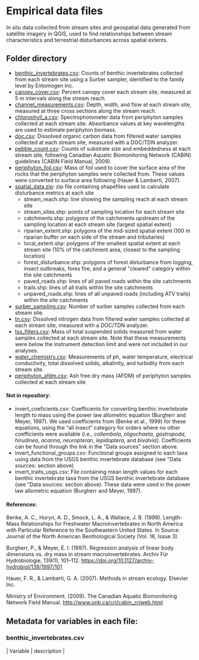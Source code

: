 # Empirical data files
*In situ* data collected from stream sites and geospatial data generated from satellite imagery in QGIS, used to find relationships between stream characteristics and terrestrial disturbances across spatial extents.  

## Folder directory  
* [benthic_invertebrates.csv](https://github.com/hfadams/meta_ecosystem_model/blob/main/data/benthic_invertebrates.csv): Counts of benthic invertebrates collected from each stream site using a Surber sampler, identified to the family level by Entomogen Inc.
* [canopy_cover.csv](https://github.com/hfadams/meta_ecosystem_model/blob/main/data/canopy_cover.csv): Percent canopy cover each stream site, measured at 5 m intervals along the stream reach.
* [channel_measurements.csv](https://github.com/hfadams/meta_ecosystem_model/blob/main/data/channel_measurements.csv): Depth, width, and flow at each stream site, measured at three cross sections along the stream reach.
* [chlorophyll_a.csv](https://github.com/hfadams/meta_ecosystem_model/blob/main/data/chlorophyll_a.csv): Spectrophotometer data from periphyton samples collected at each stream site. Absorbance values at key wavelengths are used to estimate periphyton biomass.
* [doc.csv](https://github.com/hfadams/meta_ecosystem_model/blob/main/data/doc.csv): Dissolved organic carbon data from filtered water samples collected at each stream site, measured with a DOC/TDN analyzer.
* [pebble_count.csv](https://github.com/hfadams/meta_ecosystem_model/blob/main/data/pebble_count.csv): Counts of substrate size and embeddedness at each stream site, following Canadian Aquatic Biomonitoring Network (CABIN) guidelines (CABIN Field Manual, 2009).
* [periphyton_foil.csv](https://github.com/hfadams/meta_ecosystem_model/blob/main/data/periphyton_foil.csv): Mass of foil used to cover the surface area of the rocks that the periphyton samples were collected from. These values were converted to surface area following (Hauer & Lamberti, 2007).
* [spatial_data.zip](https://github.com/hfadams/meta_ecosystem_model/blob/main/data/spatial_data.zip): zip file containing shapefiles used to calculate disturbance metrics at each site
    * stream_reach.shp: line showing the sampling reach at each stream site  
    * stream_sites.shp: points of sampling location for each stream site
    * catchments.shp: polygons of the catchments upstream of the sampling location at each stream site (largest spatial extent)
    * riparian_extent.shp: polygons of the mid-sized spatial extent (100 m riparian buffer on each side of the stream and tributaries)  
    * local_extent.shp: polygons of the smallest spatial extent at each stream site (10% of the catchment area, closest to the sampling location)  
    * forest_disturbance.shp: polygons of forest disturbance from logging, insect outbreaks, fores fire, and a general "cleared" category within the site catchments  
    * paved_roads.shp: lines of all paved roads within the site catchments
    * trails.shp: lines of all trails within the site catchments  
    * unpaved_roads.shp: lines of all unpaved roads (including ATV trails) within the site catchments  
* [surber_sampling.csv](https://github.com/hfadams/meta_ecosystem_model/blob/main/data/surber_sampling.csv): Number of surber samples collected from each stream site.
* [tn.csv](https://github.com/hfadams/meta_ecosystem_model/blob/main/data/tn.csv): Dissolved nitrogen data from filtered water samples collected at each stream site, measured with a DOC/TDN analyzer.
* [tss_filters.csv](https://github.com/hfadams/meta_ecosystem_model/blob/main/data/tss_filters.csv): Mass of total suspended solids measured from water samples collected at each stream site. Note that these measurements were below the instrument detection limit and were not included in our analyses.
* [water_chemistry.csv](https://github.com/hfadams/meta_ecosystem_model/blob/main/data/water_chemistry.csv): Measurements of ph, water temperature, electrical conductivity, total dissolved solids, alkalinity, and turbidity from each stream site.
* [periphyton_afdm.csv](https://github.com/hfadams/meta_ecosystem_model/blob/main/data/periphyton_afdm.csv): Ash free dry mass (AFDM) of periphyton samples collected at each stream site

#### Not in repository:  
* invert_coeficients.csv: Coefficients for converting benthic invertebrate length to mass using the power law allometric equation (Burgherr and Meyer, 1997). We used coefficients from (Benke et al., 1999) for these equations, using the “all insect” category for orders where no other coefficients were available (i.e., *collembola*, *oligochaeta*, *gastropoda*, *hirudinea*, *acarina*, *neuropteran*, *lepidoptera*, and *bivalvia*). Coefficients can be found through the link in the "Data sources" section above.
* invert_functional_groups.csv: Functional groups assigned to each taxa using data from the USGS benthic invertebrate database (see "Data sources: section above)
* invert_traits_usgs.csv: File containing mean length values for each benthic invertebrate taxa from the USGS benthic invertebrate database (see "Data sources: section above). These data were used in the power law allometric equation (Burgherr and Meyer, 1997).

#### References:  

Benke, A. C., Huryn, A. D., Smock, L. A., & Wallace, J. B. (1999). Length-Mass Relationships for Freshwater Macroinvertebrates in North America with Particular Reference to the Southeastern United States. In Source: Journal of the North American Benthological Society (Vol. 18, Issue 3).  

Burgherr, P., & Meyer, E. I. (1997). Regression analysis of linear body dimensions vs. dry mass in stream macroinvertebrates. Archiv Für Hydrobiologie, 139(1), 101–112. https://doi.org/10.1127/archiv-hydrobiol/139/1997/101  

Hauer, F. R., & Lamberti, G. A. (2007). Methods in stream ecology. Elsevier Inc.  

Ministry of Environment. (2009). The Canadian Aquatic Biomonitoring Network Field Manual. http://www.unb.ca/cri/cabin_criweb.html  

## Metadata for variables in each file:  

### benthic_invertebrates.csv
|       Variable       |       description           |
